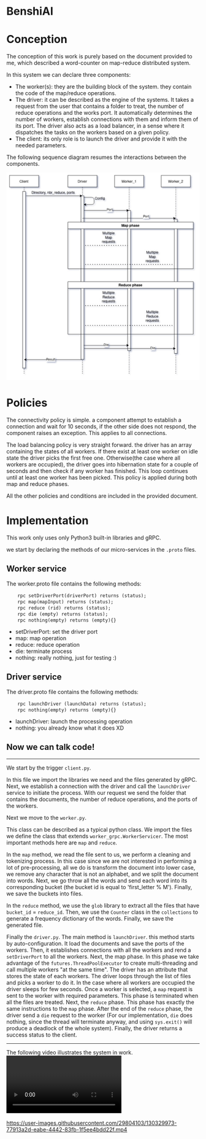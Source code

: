 # BenshiAI

# **Conception**

The conception of this work is purely based on the document provided to me, which described a word-counter on map-reduce distributed system.

In this system we can declare three components:

- The worker(s): they are the building block of the system. they contain the code of the map/reduce operations.
- The driver: it can be described as the engine of the systems. It takes a request from the user that contains a folder to treat, the number of reduce operations and the works port. It automatically determines the number of workers, establish connections with them and inform them of its port. The driver also acts as a load balancer, in a sense where it dispatches the tasks on the workers based on a given policy.
- The client: its only role is to launch the driver and provide it with the needed parameters.

The following sequence diagram resumes the interactions between the components.

![alt text](./fig/seq.jpg)

# **Policies**
The connectivity policy is simple. a component attempt to establish a connection and wait for 10 seconds, if the other side does not respond, the component raises an exception. This applies to all connections.

The load balancing policy is very straight forward. the driver has an array containing the states of all workers. If there exist at least one worker on idle state the driver picks the first free one. Otherwise(the case where all workers are occupied), the driver goes into hibernation state for a couple of seconds and then check if any worker has finished. This loop continues until at least one worker has been picked. This policy is applied during both map and reduce phases.

All the other policies and conditions are included in the provided document.

# **Implementation**

This work only uses only Python3 built-in libraries and gRPC.

we start by declaring the methods of our micro-services in the ```.proto``` files.

## Worker service
The worker.proto file contains the following methods:
```
    rpc setDriverPort(driverPort) returns (status);
    rpc map(mapInput) returns (status);
    rpc reduce (rid) returns (status);
    rpc die (empty) returns (status);
    rpc nothing(empty) returns (empty){}
```
- setDriverPort: set the driver port
- map: map operation
- reduce: reduce operation
- die: terminate process
- nothing: really nothing, just for testing :)

## Driver service
The driver.proto file contains the following methods:
```
    rpc launchDriver (launchData) returns (status);
    rpc nothing(empty) returns (empty){}
```
- launchDriver: launch the processing operation
- nothing: you already know what it does XD

## Now we can talk code!

---

We start by the trigger `client.py`.

In this file we import the libraries we need and the files generated by gRPC. Next, we establish a connection with the driver and call the `launchDriver` service to initiate the process. With our request we send the folder that contains the documents, the number of reduce operations, and the ports of the workers.

Next we move to the `worker.py`.

This class can be described as a typical python class. We import the files we define the class that extends `worker_grpc.WorkerServicer`. The most important methods here are `map` and `reduce`.

In the `map` method, we read the file sent to us, we perform a cleaning and tokenizing process. In this case since we are not interested in performing a lot of pre-processing, all we do is transform the document into lower case, we remove any character that is not an alphabet, and we split the document into words. Next, we go throw all the words and send each word into its corresponding bucket (the bucket id is equal to 'first_letter % M'). Finally, we save the buckets into files.

In the `reduce` method, we use the `glob` library to extract all the files that have `bucket_id` = `reduce_id`. Then, we use the `Counter` class in the `collections` to generate a frequency dictionary of the words. Finally, we save the generated file.

Finally the `driver.py`. The main method is `launchDriver`. this method starts by auto-configuration. It load the documents and save the ports of the workers. Then, it establishes connections with all the workers and rend a `setDriverPort` to all the workers. Next, the map phase. In this phase we take advantage of the `futures.ThreadPoolExecutor` to create multi-threading and call multiple workers "at the same time". The driver has an attribute that stores the state of each workers. The driver loops through the list of files and picks a worker to do it. In the case where all workers are occupied the driver sleeps for few seconds. Once a worker is selected, a `map` request is sent to the worker with required parameters. This phase is terminated when all the files are treated. Next, the `reduce` phase. This phase has exactly the same instructions to the `map` phase. After the end of the `reduce` phase, the driver send a `die` request to the worker (For our implementation, `die` does nothing, since the thread will terminate anyway, and using `sys.exit()` will produce a deadlock of the whole system). Finally, the driver returns a success status to the client.

---
The following video illustrates the system in work.
![alt text](./vid/test.mp4)


https://user-images.githubusercontent.com/29804103/130329973-77913a2d-eabe-4442-83fb-1f5ee4bdd22f.mp4

